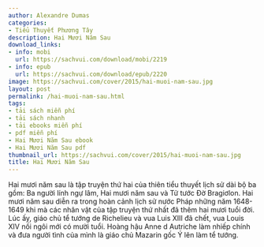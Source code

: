 ```yaml
---
author: Alexandre Dumas
categories:
- Tiểu Thuyết Phương Tây
description: Hai Mươi Năm Sau
download_links:
- info: mobi
  url: https://sachvui.com/download/mobi/2219
- info: epub
  url: https://sachvui.com/download/epub/2220
image: https://sachvui.com/cover/2015/hai-muoi-nam-sau.jpg
layout: post
permalink: /hai-muoi-nam-sau.html
tags:
- tải sách miễn phí
- tải sách nhanh
- tải ebooks miễn phí
- pdf miễn phí
- Hai Mươi Năm Sau ebook
- Hai Mươi Năm Sau pdf
thumbnail_url: https://sachvui.com/cover/2015/hai-muoi-nam-sau.jpg
title: Hai Mươi Năm Sau
---
```


 <div class="item-desc text-justify"> <p>Hai mươi năm sau là tập truyện thứ hai của thiên tiểu thuyết lịch sử dài bộ ba gồm: Ba người lính ngự lâm, Hai mươi năm sau và Tử tước Đờ Bragiơlon. Hai mươi năm sau diễn ra trong hoàn cảnh lịch sử nước Pháp những năm 1648-1649 khi mà các nhân vật của tập truyện thứ nhất đã thêm hai mươi tuổi đời. Lúc ấy, giáo chủ tể tướng de Richelieu và vua Luis XIII đã chết, vua Louis XIV nối ngôi mới có mười tuổi. Hoàng hậu Anne d Autriche làm nhiếp chính và đưa người tình của mình là giáo chủ Mazarin gốc Ý lên làm tể tướng.</p> </div>
